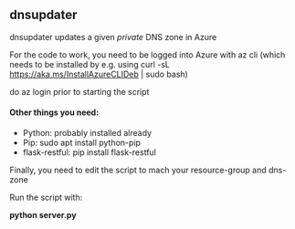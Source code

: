 ## dnsupdater

dnsupdater updates a given *private* DNS zone in Azure

For the code to work, you need to be logged into Azure with az cli (which needs to be installed by e.g. using  curl -sL https://aka.ms/InstallAzureCLIDeb | sudo bash)

do az login prior to starting the script

#### Other things you need:
* Python: probably installed already
* Pip: sudo apt install python-pip
* flask-restful:  pip install flask-restful

Finally, you need to edit the script to mach your resource-group and dns-zone


Run the script with:

**python server.py**
